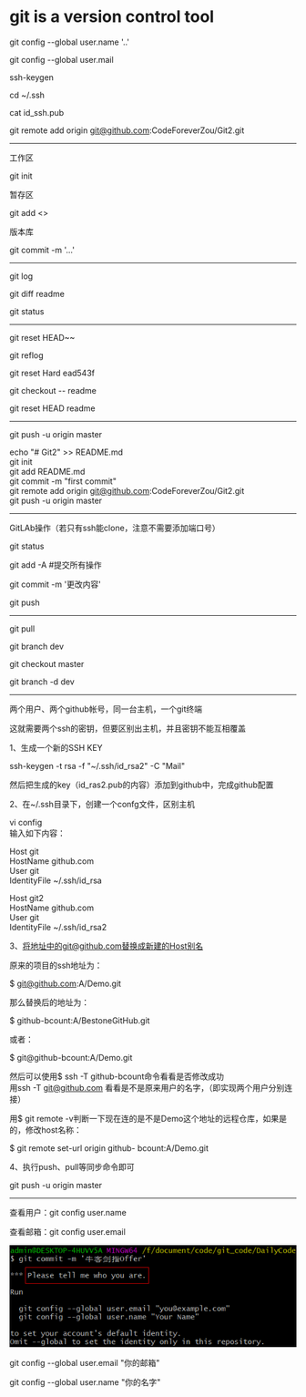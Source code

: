 # git is a version control tool


git config --global user.name '..'

git config --global user.mail 

ssh-keygen

cd ~/.ssh

cat id_ssh.pub

git remote add origin git@github.com:CodeForeverZou/Git2.git

---

工作区

git init

暂存区

git add <>

版本库

git commit -m '...'

---

git log

git diff readme

git status

---

git reset HEAD~~

git reflog

git reset Hard ead543f

git checkout -- readme

git reset HEAD readme

---

 git push -u origin master

echo "# Git2" >> README.md<br>
git init<br>
git add README.md<br>
git commit -m "first commit"<br>
git remote add origin git@github.com:CodeForeverZou/Git2.git<br>
git push -u origin master

-----------------------------------------------

GitLAb操作（若只有ssh能clone，注意不需要添加端口号）

git status

git add -A #提交所有操作

git commit -m '更改内容'

git push

---

 git pull

 git branch dev
 
 git checkout master
 
 git branch -d dev

---

 两个用户、两个github帐号，同一台主机，一个git终端
 
 这就需要两个ssh的密钥，但要区别出主机，并且密钥不能互相覆盖

 1、生成一个新的SSH KEY
 
 ssh-keygen -t rsa -f "~/.ssh/id_rsa2" -C "Mail"
 
 然后把生成的key（id_ras2.pub的内容）添加到github中，完成github配置

 2、在~/.ssh目录下，创建一个confg文件，区别主机
 
 vi config<br>
 输入如下内容：
 
 Host git<br>
 HostName github.com<br>
 User git<br>
 IdentityFile ~/.ssh/id_rsa

 Host git2<br>
 HostName github.com<br>
 User git<br>
 IdentityFile ~/.ssh/id_rsa2

 3、将地址中的git@github.com替换成新建的Host别名
 
 原来的项目的ssh地址为： 
 
 $ git@github.com:A/Demo.git 
 
 那么替换后的地址为： 
 
 $ github-bcount:A/BestoneGitHub.git 
 
 或者： 
 
 $ git@github-bcount:A/Demo.git 

 然后可以使用$ ssh -T github-bcount命令看看是否修改成功 <br>
 用ssh -T git@github.com 看看是不是原来用户的名字，（即实现两个用户分别连接）

 用$ git remote -v判断一下现在连的是不是Demo这个地址的远程仓库，如果是的，修改host名称：

 $ git remote set-url origin github- bcount:A/Demo.git

 4、执行push、pull等同步命令即可
 
 git push -u origin master

---

查看用户：git config user.name

查看邮箱：git config user.email

![](https://github.com/CodeForeverZou/Git_new/blob/master/img/git%20problem.png)

git config --global user.email "你的邮箱"

git config --global user.name "你的名字"
